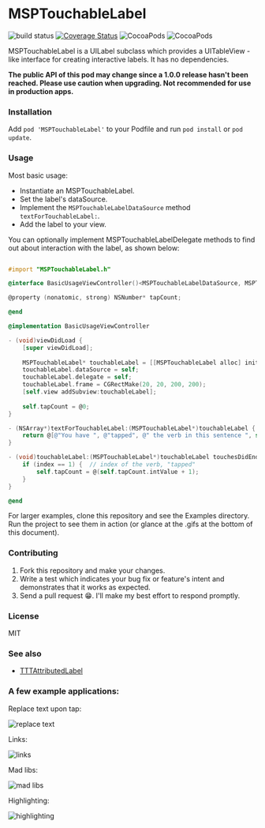 # MSPTouchableLabel

![build status](https://travis-ci.org/michaelpace/MSPTouchableLabel.svg)
[![Coverage Status](https://coveralls.io/repos/github/michaelpace/MSPTouchableLabel/badge.svg?branch=master)](https://coveralls.io/github/michaelpace/MSPTouchableLabel?branch=master)
![CocoaPods](http://img.shields.io/cocoapods/p/MSPTouchableLabel.svg?style=flat)
![CocoaPods](http://img.shields.io/cocoapods/v/MSPTouchableLabel.svg?style=flat)

MSPTouchableLabel is a UILabel subclass which provides a UITableView -like interface for creating interactive labels. It has no dependencies.

**The public API of this pod may change since a 1.0.0 release hasn't been reached. Please use caution when upgrading. Not recommended for use in production apps.**

### Installation

Add `pod 'MSPTouchableLabel'` to your Podfile and run `pod install` or `pod update`.

### Usage

Most basic usage:

- Instantiate an MSPTouchableLabel.
- Set the label's dataSource.
- Implement the `MSPTouchableLabelDataSource` method `textForTouchableLabel:`.
- Add the label to your view.

You can optionally implement MSPTouchableLabelDelegate methods to find out about interaction with the label, as shown below:

```Objective-C

#import "MSPTouchableLabel.h"

@interface BasicUsageViewController()<MSPTouchableLabelDataSource, MSPTouchableLabelDelegate>

@property (nonatomic, strong) NSNumber* tapCount;

@end

@implementation BasicUsageViewController

- (void)viewDidLoad {
    [super viewDidLoad];
    
    MSPTouchableLabel* touchableLabel = [[MSPTouchableLabel alloc] init];
    touchableLabel.dataSource = self;
    touchableLabel.delegate = self;
    touchableLabel.frame = CGRectMake(20, 20, 200, 200);
    [self.view addSubview:touchableLabel];
    
    self.tapCount = @0;
}

- (NSArray*)textForTouchableLabel:(MSPTouchableLabel*)touchableLabel {
    return @[@"You have ", @"tapped", @" the verb in this sentence ", self.tapCount.stringValue, @" times."];
}

- (void)touchableLabel:(MSPTouchableLabel*)touchableLabel touchesDidEndAtIndex:(NSInteger)index {
    if (index == 1) {  // index of the verb, "tapped"
        self.tapCount = @(self.tapCount.intValue + 1);
    }
}

@end


```

For larger examples, clone this repository and see the Examples directory. Run the project to see them in action (or glance at the .gifs at the bottom of this document).

### Contributing

1. Fork this repository and make your changes.
2. Write a test which indicates your bug fix or feature's intent and demonstrates that it works as expected.
3. Send a pull request 😁. I'll make my best effort to respond promptly.

### License

MIT

### See also

 - [TTTAttributedLabel](https://github.com/TTTAttributedLabel/TTTAttributedLabel)

### A few example applications:

Replace text upon tap:

![replace text](Images/replace_text.gif)

Links:

![links](Images/links.gif)

Mad libs:

![mad libs](Images/mad_libs.gif)

Highlighting:

![highlighting](Images/highlighting.gif)


